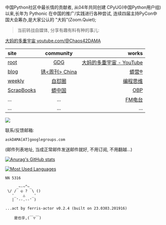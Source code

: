 中国Python社区中最长情的贡献者, 从04年共同创建 CPyUG(中国Python用户组)以来,长年为 Pythonic 在中国的推广/实践进行各种尝试, 连续四届主持PyCon中国大会筹办,是大家公认的 "大妈"(Zoom.Quiet);

> 当前转战自媒体, 分享有趣有料有种的事儿:

[大妈的多重宇宙 youtube.com/@Chaos42DAMA](https://www.youtube.com/@Chaos42DAMA)



| site | community | works |
| :-----| :----: | ----: |
| [root](http://zoomquiet.io/) | [GDG](https://blog.zhgdg.org/) | [大妈的多重宇宙 - YouTube](https://www.youtube.com/@Chaos42DAMA) |
| [blog](https://blog.zoomquiet.io/pages/zoomquiet.html) | [锈<周刊> China<Rustaceans>](https://weekly.rs.101.so/2023/index.html#%E5%91%A8%E5%88%8A) | [蟒营®](https://doc.101.camp/) |
| [weekly](http://weekly.pychina.org/) | [自怼圈](https://du.101.camp/) | [编程思维](https://py.101.camp/) |
| [ScrapBooks](https://zoomquiet.io/collection.html) | [蟒中国](https://pychina.org/) | [OBP](https://zoomquiet.io/obp/index.html) |
| ... | ... | [FM电台](https://fm.101.camp/) |
| ... | ... | ... |

<img src="https://img.shields.io/liberapay/receives/zoomquiet.svg?logo=liberapay">

联系/反馈邮箱:

    askDAMA[AT]googlegroups.com

(邮件列表地址, 
当成正常邮件发送邮件就好, 不用订阅, 不用翻越...)

[![Anurag's GitHub stats](https://github-readme-stats.vercel.app/api?username=zoomquiet&show_icons=true&count_private=true&include_all_commits=true&layout=compact&theme=panda)](https://blog.zoomquiet.io)

[![Most Used Languages](https://github-readme-stats.vercel.app/api/top-langs/?username=zoomquiet&theme=panda&card_width=445&layout=compact&show_icons=true&hide=javascript,html,php,Smarty,XSLT,TeX,C++,CSS)](https://zoomquiet.io)



```
NN 5316

     _~-~^~_
 \/ /  ◵ ?  \ ()
   '_   △   _'
   | '--.--' )

...act by ferris-actor v0.2.4 (built on 23.0303.201916)

    是也乎,(￣▽￣)
```



